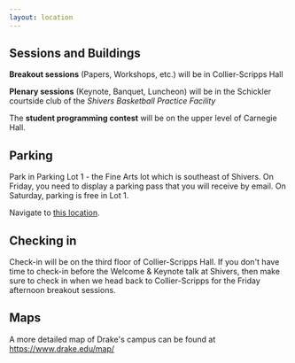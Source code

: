 ```yaml
---
layout: location
---
```




## Sessions and Buildings

**Breakout sessions** (Papers, Workshops, etc.) will be in Collier-Scripps Hall

**Plenary sessions** (Keynote, Banquet, Luncheon) will be in the Schickler courtside club of the *Shivers Basketball Practice Facility*

The **student programming contest** will be on the upper level of Carnegie Hall.

## Parking

Park in Parking Lot 1 - the Fine Arts lot which is southeast of Shivers. On Friday, you need to display a parking pass that you will receive by email. On Saturday, parking is free in Lot 1.

Navigate to [this location](https://maps.app.goo.gl/LiDHh4ZoN2QPU2LA7). 

## Checking in

Check-in will be on the third floor of Collier-Scripps Hall. If you don't have time to check-in before the Welcome & Keynote talk at Shivers, then make sure to check in when we head back to Collier-Scripps for the Friday afternoon breakout sessions.

## Maps

A more detailed map of Drake's campus can be found at <a href="https://www.drake.edu/map/">https://www.drake.edu/map/</a>
